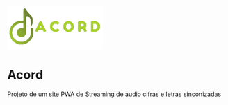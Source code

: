 <img src="imagens/logoIncrevaseVerde.png" alt="">
<h1>Acord</h1>
 <p>Projeto de um site PWA de Streaming de audio cifras e letras sinconizadas</p>